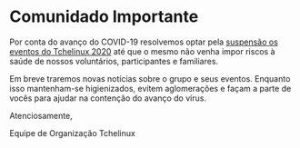 Comunidado Importante
=====================

Por conta do avanço do COVID-19 resolvemos optar pela [suspensão os eventos do Tchelinux 2020](https://groups.google.com/forum/#!topic/tchelinux/KO1T4rbZTJg) até que o mesmo não venha impor riscos à saúde de nossos voluntários, participantes e familiares.

Em breve traremos novas notícias sobre o grupo e seus eventos. Enquanto isso mantenham-se higienizados, evitem aglomerações e façam a parte de vocês para ajudar na contenção do avanço do vírus.

Atenciosamente,

Equipe de Organização Tchelinux

